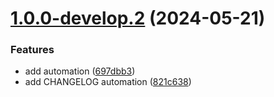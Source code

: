 # [1.0.0-develop.2](https://github.com/jwulf/release-test/compare/v1.0.0-develop.1...v1.0.0-develop.2) (2024-05-21)


### Features

* add automation ([697dbb3](https://github.com/jwulf/release-test/commit/697dbb3587515723c693f14657b7e150561e49a7))
* add CHANGELOG automation ([821c638](https://github.com/jwulf/release-test/commit/821c638da71c7456145b51a1115dab539e6eea17))
